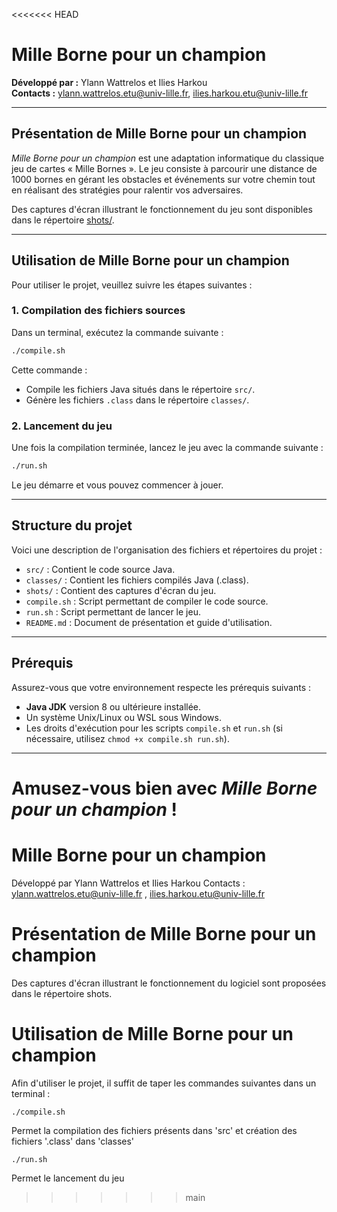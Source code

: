 <<<<<<< HEAD
# Mille Borne pour un champion

**Développé par :** Ylann Wattrelos et Ilies Harkou  
**Contacts :** ylann.wattrelos.etu@univ-lille.fr, ilies.harkou.etu@univ-lille.fr

---

## Présentation de Mille Borne pour un champion

_Mille Borne pour un champion_ est une adaptation informatique du classique jeu de cartes « Mille Bornes ». Le jeu consiste à parcourir une distance de 1000 bornes en gérant les obstacles et événements sur votre chemin tout en réalisant des stratégies pour ralentir vos adversaires.

Des captures d'écran illustrant le fonctionnement du jeu sont disponibles dans le répertoire [shots/](shots/).

---

## Utilisation de Mille Borne pour un champion

Pour utiliser le projet, veuillez suivre les étapes suivantes :

### 1. Compilation des fichiers sources

Dans un terminal, exécutez la commande suivante :

```bash
./compile.sh
```

Cette commande :

- Compile les fichiers Java situés dans le répertoire `src/`.
- Génère les fichiers `.class` dans le répertoire `classes/`.

### 2. Lancement du jeu

Une fois la compilation terminée, lancez le jeu avec la commande suivante :

```bash
./run.sh
```

Le jeu démarre et vous pouvez commencer à jouer.

---

## Structure du projet

Voici une description de l'organisation des fichiers et répertoires du projet :

- `src/` : Contient le code source Java.
- `classes/` : Contient les fichiers compilés Java (.class).
- `shots/` : Contient des captures d'écran du jeu.
- `compile.sh` : Script permettant de compiler le code source.
- `run.sh` : Script permettant de lancer le jeu.
- `README.md` : Document de présentation et guide d'utilisation.

---

## Prérequis

Assurez-vous que votre environnement respecte les prérequis suivants :

- **Java JDK** version 8 ou ultérieure installée.
- Un système Unix/Linux ou WSL sous Windows.
- Les droits d'exécution pour les scripts `compile.sh` et `run.sh` (si nécessaire, utilisez `chmod +x compile.sh run.sh`).

---

Amusez-vous bien avec _Mille Borne pour un champion_ !
=======
# Mille Borne pour un champion

Développé par Ylann Wattrelos et Ilies Harkou
Contacts : ylann.wattrelos.etu@univ-lille.fr , ilies.harkou.etu@univ-lille.fr

# Présentation de Mille Borne pour un champion

<Description de votre jeu>
Des captures d'écran illustrant le fonctionnement du logiciel sont proposées dans le répertoire shots.

# Utilisation de Mille Borne pour un champion

Afin d'utiliser le projet, il suffit de taper les commandes suivantes dans un terminal :

```
./compile.sh
```

Permet la compilation des fichiers présents dans 'src' et création des fichiers '.class' dans 'classes'

```
./run.sh
```

Permet le lancement du jeu
>>>>>>> main

